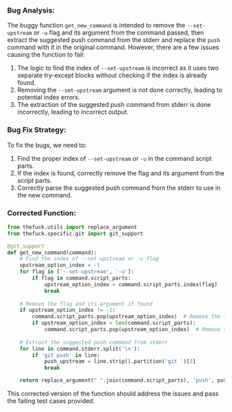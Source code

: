 ### Bug Analysis:
The buggy function `get_new_command` is intended to remove the `--set-upstream` or `-u` flag and its argument from the command passed, then extract the suggested push command from the stderr and replace the `push` command with it in the original command. However, there are a few issues causing the function to fail:
1. The logic to find the index of `--set-upstream` is incorrect as it uses two separate try-except blocks without checking if the index is already found.
2. Removing the `--set-upstream` argument is not done correctly, leading to potential index errors.
3. The extraction of the suggested push command from stderr is done incorrectly, leading to incorrect output.

### Bug Fix Strategy:
To fix the bugs, we need to:
1. Find the proper index of `--set-upstream` or `-u` in the command script parts.
2. If the index is found, correctly remove the flag and its argument from the script parts.
3. Correctly parse the suggested push command from the stderr to use in the new command.

### Corrected Function:
```python
from thefuck.utils import replace_argument
from thefuck.specific.git import git_support

@git_support
def get_new_command(command):
    # Find the index of --set-upstream or -u flag
    upstream_option_index = -1
    for flag in ['--set-upstream', '-u']:
        if flag in command.script_parts:
            upstream_option_index = command.script_parts.index(flag)
            break
        
    # Remove the flag and its argument if found
    if upstream_option_index != -1:
        command.script_parts.pop(upstream_option_index)  # Remove the flag
        if upstream_option_index < len(command.script_parts):
            command.script_parts.pop(upstream_option_index)  # Remove the argument
    
    # Extract the suggested push command from stderr
    for line in command.stderr.split('\n'):
        if 'git push' in line:
            push_upstream = line.strip().partition('git ')[2]
            break

    return replace_argument(" ".join(command.script_parts), 'push', push_upstream)
```

This corrected version of the function should address the issues and pass the failing test cases provided.
